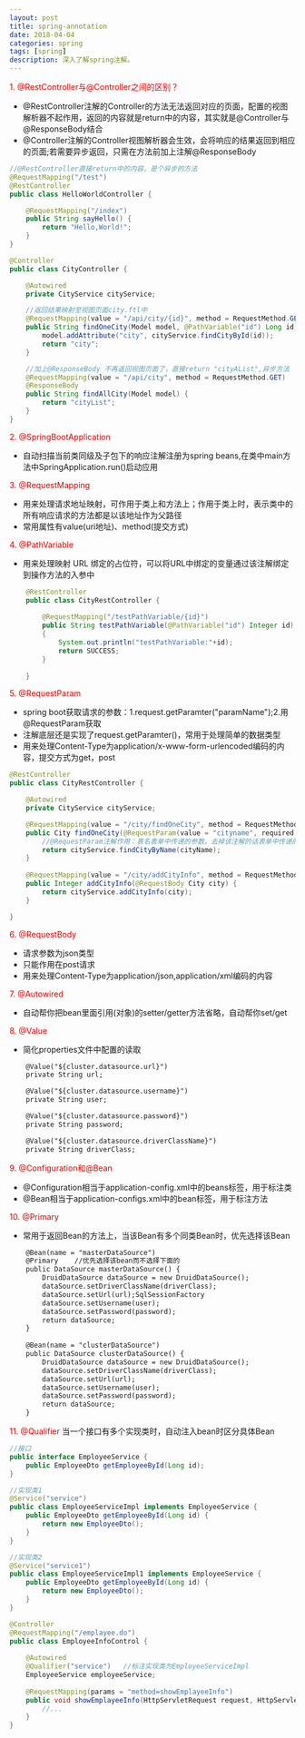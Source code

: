 ```yaml
---
layout: post
title: spring-annotation
date: 2018-04-04
categories: spring
tags: [spring]
description: 深入了解spring注解。
---
```


<font color="#dd0000">1. @RestController与@Controller之间的区别？</font>
- @RestController注解的Controller的方法无法返回对应的页面，配置的视图解析器不起作用，返回的内容就是return中的内容，其实就是@Controller与@ResponseBody结合
- @Controller注解的Controller视图解析器会生效，会将响应的结果返回到相应的页面;若需要异步返回，只需在方法前加上注解@ResponseBody
```java
//@RestController直接return中的内容，是个异步的方法
@RequestMapping("/test")
@RestController   
public class HelloWorldController {

    @RequestMapping("/index")
    public String sayHello() {
        return "Hello,World!";
    }
}
```
```java
@Controller
public class CityController {

    @Autowired
    private CityService cityService;

    //返回结果映射至视图页面city.ftl中
    @RequestMapping(value = "/api/city/{id}", method = RequestMethod.GET)
    public String findOneCity(Model model, @PathVariable("id") Long id) {
        model.addAttribute("city", cityService.findCityById(id));
        return "city";
    }

    //加上@ResponseBody 不再返回视图页面了，直接return "cityAList",异步方法
    @RequestMapping(value = "/api/city", method = RequestMethod.GET)
    @ResponseBody 
    public String findAllCity(Model model) {
        return "cityList";
    }
}
```

<font color="#dd0000">2. @SpringBootApplication</font>
- 自动扫描当前类同级及子包下的响应注解注册为spring beans,在类中main方法中SpringApplication.run()启动应用

<font color="#dd0000">3. @RequestMapping</font>
- 用来处理请求地址映射，可作用于类上和方法上；作用于类上时，表示类中的所有响应请求的方法都是以该地址作为父路径
- 常用属性有value(uri地址)、method(提交方式)

<font color="#dd0000">4. @PathVariable</font>
- 用来处理映射 URL 绑定的占位符，可以将URL中绑定的变量通过该注解绑定到操作方法的入参中
```java
    @RestController
    public class CityRestController {
        
        @RequestMapping("/testPathVariable/{id}")
        public String testPathVariable(@PathVariable("id") Integer id)
        {
            System.out.println("testPathVariable:"+id);
            return SUCCESS;
        }
    
    }
```

<font color="#dd0000">5. @RequestParam</font>
- spring boot获取请求的参数：1.request.getParamter("paramName");2.用@RequestParam获取
- 注解底层还是实现了request.getParamter()，常用于处理简单的数据类型
- 用来处理Content-Type为application/x-www-form-urlencoded编码的内容，提交方式为get，post

```java
@RestController
public class CityRestController {

    @Autowired
    private CityService cityService;

    @RequestMapping(value = "/city/findOneCity", method = RequestMethod.GET)
    public City findOneCity(@RequestParam(value = "cityname", required = true) String cityName) {
        //@RequestParam注解作用：表名表单中传递的参数，去掉该注解的话表单中传递的参数得与接受参数名称一致
        return cityService.findCityByName(cityName);
    }
    
    @RequestMapping(value = "/city/addCityInfo", method = RequestMethod.POST)
    public Integer addCityInfo(@RequestBody City city) {
        return cityService.addCityInfo(city);
    }

}
```

<font color="#dd0000">6. @RequestBody</font>
- 请求参数为json类型
- 只能作用在post请求
- 用来处理Content-Type为application/json,application/xml编码的内容

<font color="#dd0000">7. @Autowired</font>
- 自动帮你把bean里面引用(对象)的setter/getter方法省略，自动帮你set/get

<font color="#dd0000">8. @Value</font>
- 简化properties文件中配置的读取
```html
    @Value("${cluster.datasource.url}")
    private String url;

    @Value("${cluster.datasource.username}")
    private String user;

    @Value("${cluster.datasource.password}")
    private String password;

    @Value("${cluster.datasource.driverClassName}")
    private String driverClass;
```

<font color="#dd0000">9. @Configuration和@Bean</font>
- @Configuration相当于application-config.xml中的beans标签，用于标注类
- @Bean相当于application-configs.xml中的bean标签，用于标注方法

<font color="#dd0000">10. @Primary</font>
- 常用于返回Bean的方法上，当该Bean有多个同类Bean时，优先选择该Bean
```html
    @Bean(name = "masterDataSource")
    @Primary    //优先选择该bean而不选择下面的
    public DataSource masterDataSource() {
        DruidDataSource dataSource = new DruidDataSource();
        dataSource.setDriverClassName(driverClass);
        dataSource.setUrl(url);SqlSessionFactory
        dataSource.setUsername(user);
        dataSource.setPassword(password);
        return dataSource;
    }
    
    @Bean(name = "clusterDataSource")
    public DataSource clusterDataSource() {
        DruidDataSource dataSource = new DruidDataSource();
        dataSource.setDriverClassName(driverClass);
        dataSource.setUrl(url);
        dataSource.setUsername(user);
        dataSource.setPassword(password);
        return dataSource;
    }
```

<font color="#dd0000">11. @Qualifier</font>
当一个接口有多个实现类时，自动注入bean时区分具体Bean<br/>
```java
//接口
public interface EmployeeService {
    public EmployeeDto getEmployeeById(Long id);
}

//实现类1
@Service("service")
public class EmployeeServiceImpl implements EmployeeService {
    public EmployeeDto getEmployeeById(Long id) {
        return new EmployeeDto();
    }
}

//实现类2
@Service("service1")
public class EmployeeServiceImpl1 implements EmployeeService {
    public EmployeeDto getEmployeeById(Long id) {
        return new EmployeeDto();
    }
}

@Controller
@RequestMapping("/emplayee.do")
public class EmployeeInfoControl {
    
    @Autowired
    @Qualifier("service")   //标注实现类为EmployeeServiceImpl
    EmployeeService employeeService;
     
    @RequestMapping(params = "method=showEmplayeeInfo")
    public void showEmplayeeInfo(HttpServletRequest request, HttpServletResponse response, EmployeeDto dto) {
        //...
    }
}
```




